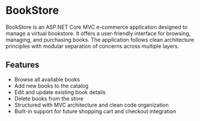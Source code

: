 
# BookStore

BookStore is an ASP.NET Core MVC e-commerce application designed to manage a virtual bookstore. It offers a user-friendly interface for browsing, managing, and purchasing books. The application follows clean architecture principles with modular separation of concerns across multiple layers.


## Features

- Browse all available books
- Add new books to the catalog
- Edit and update existing book details
- Delete books from the store
- Structured with MVC architecture and clean code organization
- Built-in support for future shopping cart and checkout integration












